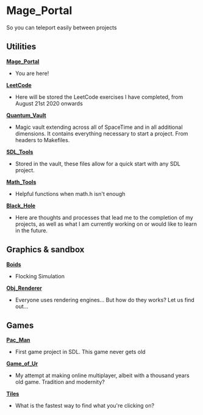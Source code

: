 # Mage_Portal
So you can teleport easily between projects

## Utilities

**[Mage_Portal][0]**
  
  - You are here!

**[LeetCode][1]**
  
  -  Here will be stored the LeetCode exercises I have completed, from August 21st 2020 onwards
    
**[Quantum_Vault][2]**
     
  - Magic vault extending across all of SpaceTime and in all additional dimensions. It contains everything necessary to start a project. From headers to Makefiles.

**[SDL_Tools][3]**

  - Stored in the vault, these files allow for a quick start with any SDL project. 

**[Math_Tools][4]**

  - Helpful functions when math.h isn't enough
  
**[Black_Hole][9]**

  - Here are thoughts and processes that lead me to the completion of my projects, as well as what I am currently working on or would like to learn in the future.

## Graphics & sandbox

**[Boids][5]**

  - Flocking Simulation
  
 **[Obj_Renderer][9]**

  - Everyone uses rendering engines... But how do they works? Let us find out...

## Games

**[Pac_Man][6]**

- First game project in SDL. This game never gets old

**[Game_of_Ur][7]**

  - My attempt at making online multiplayer, albeit with a thousand years old game. Tradition and modernity?
  
**[Tiles][8]**

  - What is the fastest way to find what you're clicking on?

[0]: https://github.com/FlavorlessQuark/Mage_Portal
[1]: https://github.com/FlavorlessQuark/LeetCode
[2]: https://github.com/FlavorlessQuark/Quantum_Vault
[3]: https://github.com/FlavorlessQuark/SDL_Tools
[4]: https://github.com/FlavorlessQuark/Math_Tools
[5]: https://github.com/Dungeons-and-Graphics/Boids
[6]: https://github.com/Games-and-dragons/PacMan
[7]: https://github.com/Games-and-dragons/Game_of_Ur
[8]: https://github.com/Games-and-dragons/tiles
[9]: https://github.com/FlavorlessQuark/Black_Hole
[10]: https://github.com/LumenNoctis/Obj_renderer
